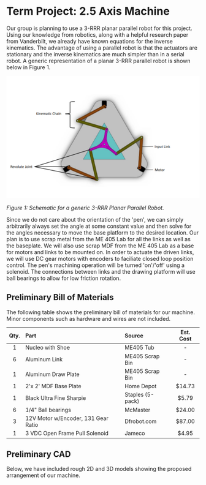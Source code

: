 # Term Project: 2.5 Axis Machine
Our group is planning to use a 3-RRR planar parallel robot for this
project. Using our knowledge from robotics, along with a helpful
research paper from Vanderbilt, we already have known equations for the
inverse kinematics. The advantage of using a parallel robot is that
the actuators are stationary and the inverse kinematics are much
simpler than in a serial robot. A generic representation of a planar
3-RRR parallel robot is shown below in Figure 1.

![3-RRR Planar Parallel Robot!](rrr_robot.png)

*Figure 1: Schematic for a generic 3-RRR Planar Parallel Robot.*

Since we do not care about the orientation of the 'pen', we can simply
arbitrarily always set the angle at some constant value and then solve
for the angles necessary to move the base platform to the desired
location. Our plan is to use scrap metal from the ME 405 Lab for all
the links as well as the baseplate. We will also use scrap MDF from the
ME 405 Lab as a base for motors and links to be mounted on.
In order to actuate the driven links, we will use DC gear motors with
encoders to faciliate closed loop position control. The pen's machining
operation will be turned 'on'/'off' using a solenoid. The connections
between links and the drawing platform will use ball bearings to allow
for low friction rotation.

## Preliminary Bill of Materials
The following table shows the preliminary bill of materials for our
machine. Minor components such as hardware and wires are not included.

| Qty. | Part                                | Source                | Est. Cost |
|:----:|:------------------------------------|:----------------------|:---------:|
|  1   | Nucleo with Shoe                    | ME405 Tub             |     -     |
|  6   | Aluminum Link                       | ME405 Scrap Bin       |     -     |
|  1   | Aluminum Draw Plate                 | ME405 Scrap Bin       |     -     |
|  1   | 2'x 2' MDF Base Plate               | Home Depot            |  $14.73   |
|  1   | Black Ultra Fine Sharpie            | Staples (5-pack)      |   $5.79   |
|  6   | 1/4" Ball bearings                  | McMaster              |  $24.00   |
|  3   | 12V Motor w/Encoder, 131 Gear Ratio | Dfrobot.com           |  $87.00   |
|  1   | 3 VDC Open Frame Pull Solenoid      | Jameco                |   $4.95   |

## Preliminary CAD
Below, we have included rough 2D and 3D models showing the proposed
arrangement of our machine.


